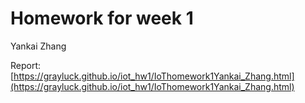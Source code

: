 # Homework for week 1

Yankai Zhang

Report: [https://grayluck.github.io/iot_hw1/IoThomework1Yankai_Zhang.html](https://grayluck.github.io/iot_hw1/IoThomework1Yankai_Zhang.html)
